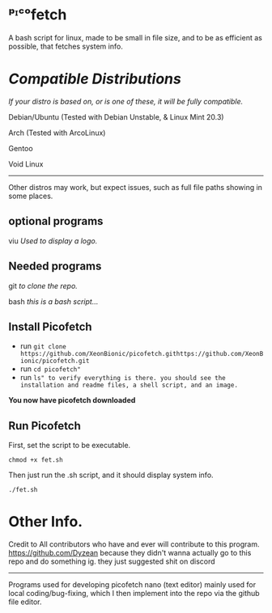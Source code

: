 # ᵖᶦᶜᵒfetch 
A bash script for linux, made to be small in file size, and to be as efficient as possible, that fetches system info.

# *Compatible Distributions*

*If your distro is based on, or is one of these, it will be fully compatible.*

Debian/Ubuntu (Tested with Debian Unstable, & Linux Mint 20.3)

Arch (Tested with ArcoLinux)

Gentoo 

Void Linux 

_________________________________________________

Other distros may work, but expect issues, such as full file paths showing in some places.


## optional programs ##
viu 
*Used to display a logo.*

## Needed programs ##
git
*to clone the repo.*

bash
*this is a bash script...*

## Install Picofetch ##
* run `git clone https://github.com/XeonBionic/picofetch.githttps://github.com/XeonBionic/picofetch.git`
* run `cd picofetch"`
* run `ls" to verify everything is there. you should see the installation and readme files, a shell script, and an image.`

**You now have picofetch downloaded**

## Run Picofetch ##
First, set the script to be executable.

`chmod +x fet.sh`

Then just run the .sh script, and it should display system info.

`./fet.sh`

# Other Info.

Credit to
All contributors who have and ever will contribute to this program.
https://github.com/Dyzean because they didn't wanna actually go to this repo and do something ig. they just suggested shit on discord
__________________________________________________________________
Programs used for developing picofetch
nano (text editor) mainly used for local coding/bug-fixing, which I then implement into the repo via the github file editor.
